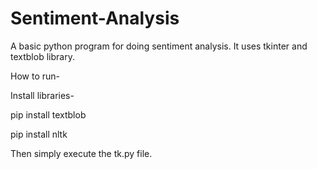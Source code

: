 # Sentiment-Analysis
A basic python program for doing sentiment analysis. It uses tkinter and textblob library.  

How to run- 

Install libraries- 

pip install textblob 

pip install nltk

Then simply execute the tk.py file. 
